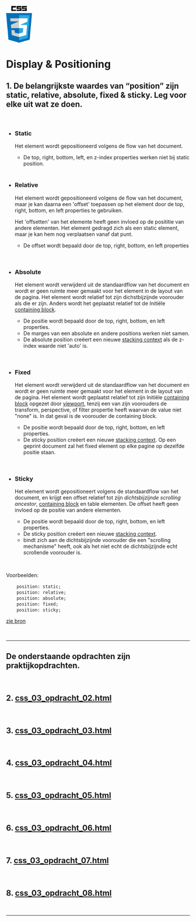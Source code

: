 <img src="../images/css_logo.png" alt="CSS logo" height="100" >

<br>

# Display & Positioning

## 1. De belangrijkste waardes van “position” zijn static, relative, absolute, fixed & sticky. Leg voor elke uit wat ze doen.
<br>

- ### Static
    Het element wordt gepositioneerd volgens de flow van het document.
    
    - De top, right, bottom, left, en z-index properties werken niet bij static position.

    <br>

- ### Relative
    Het element wordt gepositioneerd volgens de flow van het document, maar je kan daarna een 'offset' toepassen op het element door de top, right, bottom, en left properties te gebruiken.
    
    Het 'offsetten' van het elemente heeft geen invloed op de posititie van andere elementen. Het element gedragd zich als een static element, maar je kan hem nog verplaatsen vanaf dat punt.

    - De offset wordt bepaald door de top, right, bottom, en left properties

<br>

- ### Absolute
    Het element wordt verwijderd uit de standaardflow van het document en wordt er geen ruimte meer gemaakt voor het element in de layout van de pagina. Het element wordt relatief tot zijn dichstbijzijnde voorouder als die er zijn. Anders wordt het geplaatst relatief tot de Initiële [containing block](https://developer.mozilla.org/en-US/docs/Web/CSS/Containing_block).

    - De positie wordt bepaald door de top, right, bottom, en left properties.
    - De marges van een absolute en andere positions werken niet samen.
    - De absolute position creëert een nieuwe [stacking context](https://developer.mozilla.org/en-US/docs/Web/CSS/CSS_Positioning/Understanding_z_index/The_stacking_context) als de z-index waarde niet 'auto' is.


<br>

- ### Fixed
    Het element wordt verwijderd uit de standaardflow van het document en wordt er geen ruimte meer gemaakt voor het element in de layout van de pagina. Het element wordt geplaatst relatief tot zijn Initiële [containing block](https://developer.mozilla.org/en-US/docs/Web/CSS/Containing_block) opgezet door [viewport](https://developer.mozilla.org/en-US/docs/Glossary/Viewport), tenzij een van zijn voorouders de transform, perspective, of filter propertie heeft waarvan de value niet "none" is. In dat geval is de voorouder de containing block.

    - De positie wordt bepaald door de top, right, bottom, en left properties.
    - De sticky position creëert een nieuwe [stacking context](https://developer.mozilla.org/en-US/docs/Web/CSS/CSS_Positioning/Understanding_z_index/The_stacking_context). Op een geprint document zal het fixed element op elke pagine op dezelfde positie staan.

<br>

- ### Sticky
    Het element wordt gepositioneert volgens de standaardflow van het document, en krijgt een offset relatief tot zijn *dichtsbijzijnde scrolling ancestor*, [containing block](https://developer.mozilla.org/en-US/docs/Web/CSS/Containing_block) en table elementen. De offset heeft geen invloed op de positie van andere elementen.

    - De positie wordt bepaald door de top, right, bottom, en left properties.
    - De sticky position creëert een nieuwe [stacking context](https://developer.mozilla.org/en-US/docs/Web/CSS/CSS_Positioning/Understanding_z_index/The_stacking_context).
    - bindt zich aan de dichtsbijzijnde voorouder die een "scrolling mechanisme" heeft, ook als het niet echt de dichtsbijzijnde echt scrollende voorouder is.

<br>

Voorbeelden:

        position: static;
        position: relative;
        position: absolute;
        position: fixed;
        position: sticky;

[zie bron](https://developer.mozilla.org/en-US/docs/Web/CSS/position)

<br><hr>

## De onderstaande opdrachten zijn praktijkopdrachten.
<br>

## 2. [css_03_opdracht_02.html](css_03_opdracht_02.html) 
<br>

## 3. [css_03_opdracht_03.html](css_03_opdracht_03.html)
<br>

## 4. [css_03_opdracht_04.html](css_03_opdracht_04.html)
<br>

## 5. [css_03_opdracht_05.html](css_03_opdracht_05.html)
<br>

## 6. [css_03_opdracht_06.html](css_03_opdracht_06.html)
<br>

## 7. [css_03_opdracht_07.html](css_03_opdracht_07.html)
<br>

## 8. [css_03_opdracht_08.html](css_03_opdracht_08.html)

<br><hr>